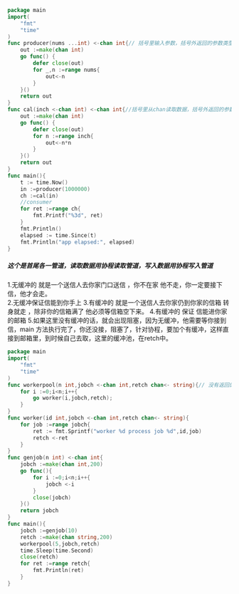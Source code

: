 ```go
package main
import(
	"fmt"
	"time"
)
func producer(nums ...int) <-chan int{// 括号里输入参数，括号外返回的参数类型
	out :=make(chan int)
	go func() {
		defer close(out)
		for _,n :=range nums{
			out<-n
		}
	}()
	return out
}
func cal(inch <-chan int) <-chan int{//括号里从chan读取数据，括号外返回的参数类型
	out :=make(chan int)
	go func() {
		defer close(out)
		for n :=range inch{
			out<-n*n
		}
	}()
	return out
}
func main(){
	t := time.Now()
	in :=producer(1000000)
	ch :=cal(in)
	//consumer
	for ret :=range ch{
		fmt.Printf("%3d", ret)
	}
	fmt.Println()
	elapsed := time.Since(t)
    fmt.Println("app elapsed:", elapsed)
}
```

##### 这个是首尾各一管道，读取数据用协程读取管道，写入数据用协程写入管道  
1.无缓冲的  就是一个送信人去你家门口送信 ，你不在家 他不走，你一定要接下信，他才会走。  
2.无缓冲保证信能到你手上
3.有缓冲的 就是一个送信人去你家仍到你家的信箱 转身就走 ，除非你的信箱满了 他必须等信箱空下来。
4.有缓冲的 保证 信能进你家的邮箱
5.如果这里没有缓冲的话，就会出现阻塞，因为无缓冲，他需要等你接到信，main 方法执行完了，你还没接，阻塞了，针对协程，要加个有缓冲，这样直接到邮箱里，到时候自己去取，这里的缓冲池，在retch中。
```go
package main
import(
	"fmt"
	"time"
)
func workerpool(n int,jobch <-chan int,retch chan<- string){// 没有返回的参数，jobch 读取chan中的数据，retch 写数据到chan中
	for i :=0;i<n;i++{
		go worker(i,jobch,retch);
	}
}
func worker(id int,jobch <-chan int,retch chan<- string){
	for job :=range jobch{
		ret := fmt.Sprintf("worker %d process job %d",id,job)
		retch <-ret
	}
}
func genjob(n int) <-chan int{
	jobch :=make(chan int,200)
	go func(){
		for i :=0;i<n;i++{
			jobch <-i
		}
		close(jobch)
	}()
	return jobch
}
func main(){
	jobch :=genjob(10)
	retch :=make(chan string,200)
	workerpool(5,jobch,retch)
	time.Sleep(time.Second)
	close(retch)
	for ret :=range retch{
		fmt.Println(ret)
	}
}
```






